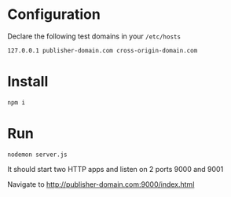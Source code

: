 # Configuration

Declare the following test domains in your `/etc/hosts`

```127.0.0.1 publisher-domain.com cross-origin-domain.com```

# Install

```npm i```

# Run 

```nodemon server.js```

It should start two HTTP apps and listen on 2 ports 9000 and 9001

Navigate to http://publisher-domain.com:9000/index.html 

